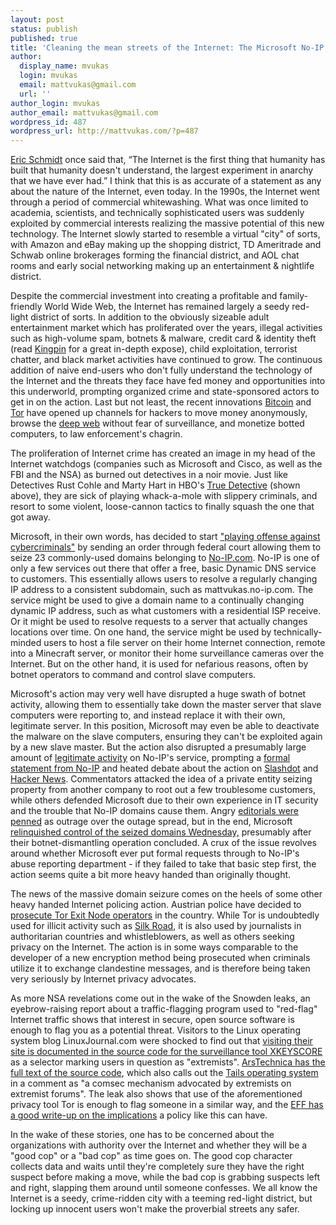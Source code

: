 ```yaml
---
layout: post
status: publish
published: true
title: 'Cleaning the mean streets of the Internet: The Microsoft No-IP.com takedown'
author:
  display_name: mvukas
  login: mvukas
  email: mattvukas@gmail.com
  url: ''
author_login: mvukas
author_email: mattvukas@gmail.com
wordpress_id: 487
wordpress_url: http://mattvukas.com/?p=487
---
```

<p><a href="http://en.wikipedia.org/wiki/Eric_Schmidt">Eric Schmidt</a> once said that, “The Internet is the first thing that humanity has built that humanity doesn't understand, the largest experiment in anarchy that we have ever had.” I think that this is as accurate of a statement as any about the nature of the Internet, even today. In the 1990s, the Internet went through a period of commercial whitewashing. What was once limited to academia, scientists, and technically sophisticated users was suddenly exploited by commercial interests realizing the massive potential of this new technology. The Internet slowly started to resemble a virtual "city" of sorts, with Amazon and eBay making up the shopping district, TD Ameritrade and Schwab online brokerages forming the financial district, and AOL chat rooms and early social networking making up an entertainment & nightlife district.</p>
<p>Despite the commercial investment into creating a profitable and family-friendly World Wide Web, the Internet has remained largely a seedy red-light district of sorts. In addition to the obviously sizeable adult entertainment market which has proliferated over the years, illegal activities such as high-volume spam, botnets & malware, credit card & identity theft (read <a href="http://www.amazon.com/Kingpin-Hacker-Billion-Dollar-Cybercrime-Underground/dp/0307588696">Kingpin</a> for a great in-depth expose), child exploitation, terrorist chatter, and black market activities have continued to grow. The continuous addition of naive end-users who don't fully understand the technology of the Internet and the threats they face have fed money and opportunities into this underworld, prompting organized crime and state-sponsored actors to get in on the action. Last but not least, the recent innovations <a href="http://en.wikipedia.org/wiki/Bitcoin">Bitcoin</a> and <a href="http://en.wikipedia.org/wiki/Tor_(anonymity_network)">Tor</a> have opened up channels for hackers to move money anonymously, browse the <a href="http://en.wikipedia.org/wiki/Deep_Web">deep web</a> without fear of surveillance, and monetize botted computers, to law enforcement's chagrin.</p>
<p>The proliferation of Internet crime has created an image in my head of the Internet watchdogs (companies such as Microsoft and Cisco, as well as the FBI and the NSA) as burned out detectives in a noir movie. Just like Detectives Rust Cohle and Marty Hart in HBO's <a href="http://en.wikipedia.org/wiki/True_Detective_(TV_series)">True Detective</a> (shown above), they are sick of playing whack-a-mole with slippery criminals, and resort to some violent, loose-cannon tactics to finally squash the one that got away.</p>
<p><a id="more"></a><a id="more-487"></a></p>
<p>Microsoft, in their own words, has decided to start <a href="http://blogs.technet.com/b/microsoft_blog/archive/2014/06/30/microsoft-takes-on-global-cybercrime-epidemic-in-tenth-malware-disruption.aspx">"playing offense against cybercriminals"</a> by sending an order through federal court allowing them to seize 23 commonly-used domains belonging to <a href="http://www.noip.com/">No-IP.com</a>. No-IP is one of only a few services out there that offer a free, basic Dynamic DNS service to customers. This essentially allows users to resolve a regularly changing IP address to a consistent subdomain, such as mattvukas.no-ip.com. The service might be used to give a domain name to a continually changing dynamic IP address, such as what customers with a residential ISP receive. Or it might be used to resolve requests to a server that actually changes locations over time. On one hand, the service might be used by technically-minded users to host a file server on their home Internet connection, remote into a Minecraft server, or monitor their home surveillance cameras over the Internet. But on the other hand, it is used for nefarious reasons, often by botnet operators to command and control slave computers.</p>
<p>Microsoft's action may very well have disrupted a huge swath of botnet activity, allowing them to essentially take down the master server that slave computers were reporting to, and instead replace it with their own, legitimate server. In this position, Microsoft may even be able to deactivate the malware on the slave computers, ensuring they can't be exploited again by a new slave master. But the action also disrupted a presumably large amount of <a href="http://www.fiercecio.com/techwatch/story/microsoft-pulls-plug-both-malware-operators-innocent-users/2014-07-01">legitimate activity</a> on No-IP's service, prompting a <a href="https://www.noip.com/blog/2014/06/30/ips-formal-statement-microsoft-takedown/">formal statement from No-IP</a> and heated debate about the action on <a href="http://yro.slashdot.org/story/14/07/01/0025220/microsoft-takes-down-no-ipcom-domains">Slashdot</a> and <a href="https://news.ycombinator.com/item?id=7967452">Hacker News</a>. Commentators attacked the idea of a private entity seizing property from another company to root out a few troublesome customers, while others defended Microsoft due to their own experience in IT security and the trouble that No-IP domains cause them. Angry <a href="http://www.winbeta.org/news/drastic-aggressive-and-damaging-microsoft-should-not-try-police-internet">editorials were penned</a> as outrage over the outage spread, but in the end, Microsoft <a href="http://arstechnica.com/security/2014/07/order-restored-to-universe-as-microsoft-surrenders-confiscated-no-ip-domains/">relinquished control of the seized domains Wednesday,</a> presumably after their botnet-dismantling operation concluded. A crux of the issue revolves around whether Microsoft ever put formal requests through to No-IP's abuse reporting department - if they failed to take that basic step first, the action seems quite a bit more heavy handed than originally thought.</p>
<p>The news of the massive domain seizure comes on the heels of some other heavy handed Internet policing action. Austrian police have decided to <a href="https://www.techdirt.com/articles/20140701/18013327753/tor-nodes-declared-illegal-austria.shtml">prosecute Tor Exit Node operators</a> in the country. While Tor is undoubtedly used for illicit activity such as <a href="http://en.wikipedia.org/wiki/Silk_Road_(marketplace)">Silk Road</a>, it is also used by journalists in authoritarian countries and whistleblowers, as well as others seeking privacy on the Internet. The action is in some ways comparable to the developer of a new encryption method being prosecuted when criminals utilize it to exchange clandestine messages, and is therefore being taken very seriously by Internet privacy advocates.</p>
<p>As more NSA revelations come out in the wake of the Snowden leaks, an eyebrow-raising report about a traffic-flagging program used to "red-flag" Internet traffic shows that interest in secure, open source software is enough to flag you as a potential threat. Visitors to the Linux operating system blog LinuxJournal.com were shocked to find out that <a href="http://www.linuxjournal.com/content/nsa-linux-journal-extremist-forum-and-its-readers-get-flagged-extra-surveillance">visiting their site is documented in the source code for the surveillance tool XKEYSCORE</a> as a selector marking users in question as "extremists". <a href="http://arstechnica.com/security/2014/07/the-nsa-thinks-linux-journal-is-an-extremist-forum/">ArsTechnica has the full text of the source code</a>, which also calls out the <a href="https://tails.boum.org/">Tails operating system</a> in a comment as "a comsec mechanism advocated by extremists on extremist forums". The leak also shows that use of the aforementioned privacy tool Tor is enough to flag someone in a similar way, and the <a href="https://www.eff.org/deeplinks/2014/07/dear-nsa-privacy-fundamental-right-not-reasonable-suspicion">EFF has a good write-up on the implications</a> a policy like this can have.</p>
<p>In the wake of these stories, one has to be concerned about the organizations with authority over the Internet and whether they will be a "good cop" or a "bad cop" as time goes on. The good cop character collects data and waits until they're completely sure they have the right suspect before making a move, while the bad cop is grabbing suspects left and right, slapping them around until someone confesses. We all know the Internet is a seedy, crime-ridden city with a teeming red-light district, but locking up innocent users won't make the proverbial streets any safer.</p>
